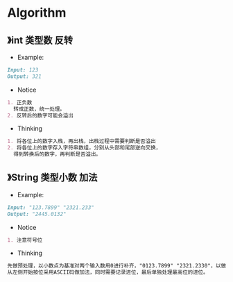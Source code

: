 # Algorithm

##  》int 类型数 反转
* Example:
```md
Input: 123
Output: 321
```
* Notice
```md
1. 正负数
  转成正数，统一处理。
2. 反转后的数字可能会溢出
```
* Thinking
```md
1. 将各位上的数字入栈，再出栈，出栈过程中需要判断是否溢出
2. 将各位上的数字存入字符串数组，分别从头部和尾部逆向交换，
  得到转换后的数字，再判断是否溢出。
```
##  》String 类型小数 加法
* Example:
```md
Input: "123.7899" "2321.233"
Output: "2445.0132"
```
* Notice
```md
1. 注意符号位
```
* Thinking
```md
先做预处理，以小数点为基准对两个输入数用0进行补齐，"0123.7899" "2321.2330"，以做统一的处理。
从左侧开始按位采用ASCII码做加法，同时需要记录进位，最后单独处理最高位的进位。
```

